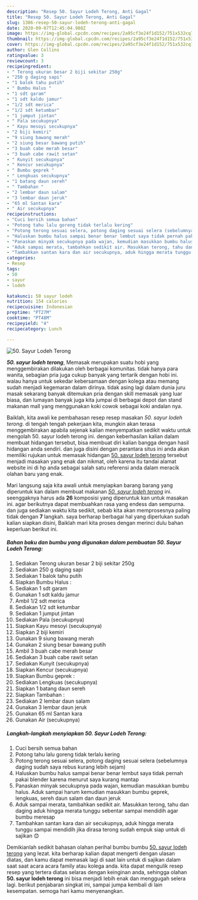 ```yaml
---
description: "Resep 50. Sayur Lodeh Terong, Anti Gagal"
title: "Resep 50. Sayur Lodeh Terong, Anti Gagal"
slug: 1306-resep-50-sayur-lodeh-terong-anti-gagal
date: 2020-09-07T12:45:04.988Z
image: https://img-global.cpcdn.com/recipes/2a95cf3e24f1d152/751x532cq70/50-sayur-lodeh-terong-foto-resep-utama.jpg
thumbnail: https://img-global.cpcdn.com/recipes/2a95cf3e24f1d152/751x532cq70/50-sayur-lodeh-terong-foto-resep-utama.jpg
cover: https://img-global.cpcdn.com/recipes/2a95cf3e24f1d152/751x532cq70/50-sayur-lodeh-terong-foto-resep-utama.jpg
author: Glen Collins
ratingvalue: 3
reviewcount: 3
recipeingredient:
- " Terong ukuran besar 2 biji sekitar 250g"
- "250 g daging sapi"
- "1 balok tahu putih"
- " Bumbu Halus "
- "1 sdt garam"
- "1 sdt kaldu jamur"
- "1/2 sdt merica"
- "1/2 sdt ketumbar"
- "1 jumput jintan"
- " Pala secukupnya"
- " Kayu mesoyi secukupnya"
- "2 biji kemiri"
- "9 siung bawang merah"
- "2 siung besar bawang putih"
- "3 buah cabe merah besar"
- "3 buah cabe rawit setan"
- " Kunyit secukupnya"
- " Kencur secukupnya"
- " Bumbu geprek "
- " Lengkuas secukupnya"
- "1 batang daun sereh"
- " Tambahan "
- "2 lembar daun salam"
- "3 lembar daun jeruk"
- "65 ml Santan kara"
- " Air secukupnya"
recipeinstructions:
- "Cuci bersih semua bahan"
- "Potong tahu lalu goreng tidak terlalu kering"
- "Potong terong sesuai selera, potong daging sesuai selera (sebelumnya daging sudah saya rebus kurang lebih sejam)"
- "Haluskan bumbu halus sampai benar benar lembut saya tidak pernah pakai blender karena menurut saya kurang mantap"
- "Panaskan minyak secukupnya pada wajan, kemudian masukkan bumbu halus. Aduk sampai harum kemudian masukkan bumbu geprek, lengkuas, sereh daun salam dan daun jeruk"
- "Aduk sampai merata, tambahkan sedikit air. Masukkan terong, tahu dan daging aduk hingga merata tunggu sebentar sampai mendidih agar bumbu meresap"
- "Tambahkan santan kara dan air secukupnya, aduk hingga merata tunggu sampai mendidih jika dirasa terong sudah empuk siap untuk di sajikan 😊"
categories:
- Resep
tags:
- 50
- sayur
- lodeh

katakunci: 50 sayur lodeh 
nutrition: 154 calories
recipecuisine: Indonesian
preptime: "PT27M"
cooktime: "PT48M"
recipeyield: "4"
recipecategory: Lunch

---
```



![50. Sayur Lodeh Terong](https://img-global.cpcdn.com/recipes/2a95cf3e24f1d152/751x532cq70/50-sayur-lodeh-terong-foto-resep-utama.jpg)

<b><i>50. sayur lodeh terong</i></b>, Memasak merupakan suatu hobi yang menggembirakan dilakukan oleh berbagai komunitas. tidak hanya para wanita, sebagian pria juga cukup banyak yang tertarik dengan hobi ini. walau hanya untuk sekedar kebersamaan dengan kolega atau memang sudah menjadi kegemaran dalam dirinya. tidak asing lagi dalam dunia juru masak sekarang banyak ditemukan pria dengan skill memasak yang luar biasa, dan lumayan banyak juga kita jumpai di berbagai depot dan stand makanan mall yang menggunakan koki cowok sebagai koki andalan nya.



Baiklah, kita awali ke pembahasan resep resep masakan <i>50. sayur lodeh terong</i>. di tengah tengah pekerjaan kita, mungkin akan terasa menggembirakan apabila sejenak kalian menyempatkan sedikit waktu untuk mengolah 50. sayur lodeh terong ini. dengan keberhasilan kalian dalam membuat hidangan tersebut, bisa membuat diri kalian bangga dengan hasil hidangan anda sendiri. dan juga disini dengan perantara situs ini anda akan memiliki rujukan untuk memasak hidangan <u>50. sayur lodeh terong</u> tersebut menjadi masakan yang enak dan nikmat, oleh karena itu tandai alamat website ini di hp anda sebagai salah satu referensi anda dalam meracik olahan baru yang enak.


Mari langsung saja kita awali untuk menyiapkan barang barang yang diperuntuk kan dalam membuat makanan <u><i>50. sayur lodeh terong</i></u> ini. seenggaknya harus ada <b>26</b> komposisi yang diperuntuk kan untuk masakan ini. agar berikutnya dapat membuahkan rasa yang endess dan sempurna. dan juga sediakan waktu kita sedikit, sebab kita akan memprosesnya paling tidak dengan <b>7</b> langkah. saya berharap berbagai hal yang diperlukan sudah kalian siapkan disini, Baiklah mari kita proses dengan merinci dulu bahan keperluan berikut ini.

<!--inarticleads1-->

##### Bahan baku dan bumbu yang digunakan dalam pembuatan 50. Sayur Lodeh Terong:

1. Sediakan  Terong ukuran besar 2 biji sekitar 250g
1. Sediakan 250 g daging sapi
1. Sediakan 1 balok tahu putih
1. Siapkan  Bumbu Halus :
1. Sediakan 1 sdt garam
1. Gunakan 1 sdt kaldu jamur
1. Ambil 1/2 sdt merica
1. Sediakan 1/2 sdt ketumbar
1. Sediakan 1 jumput jintan
1. Sediakan  Pala (secukupnya)
1. Siapkan  Kayu mesoyi (secukupnya)
1. Siapkan 2 biji kemiri
1. Gunakan 9 siung bawang merah
1. Gunakan 2 siung besar bawang putih
1. Ambil 3 buah cabe merah besar
1. Sediakan 3 buah cabe rawit setan
1. Sediakan  Kunyit (secukupnya)
1. Siapkan  Kencur (secukupnya)
1. Siapkan  Bumbu geprek :
1. Sediakan  Lengkuas (secukupnya)
1. Siapkan 1 batang daun sereh
1. Siapkan  Tambahan :
1. Sediakan 2 lembar daun salam
1. Gunakan 3 lembar daun jeruk
1. Gunakan 65 ml Santan kara
1. Gunakan  Air (secukupnya)




<!--inarticleads2-->

##### Langkah-langkah menyiapkan 50. Sayur Lodeh Terong:

1. Cuci bersih semua bahan
1. Potong tahu lalu goreng tidak terlalu kering
1. Potong terong sesuai selera, potong daging sesuai selera (sebelumnya daging sudah saya rebus kurang lebih sejam)
1. Haluskan bumbu halus sampai benar benar lembut saya tidak pernah pakai blender karena menurut saya kurang mantap
1. Panaskan minyak secukupnya pada wajan, kemudian masukkan bumbu halus. Aduk sampai harum kemudian masukkan bumbu geprek, lengkuas, sereh daun salam dan daun jeruk
1. Aduk sampai merata, tambahkan sedikit air. Masukkan terong, tahu dan daging aduk hingga merata tunggu sebentar sampai mendidih agar bumbu meresap
1. Tambahkan santan kara dan air secukupnya, aduk hingga merata tunggu sampai mendidih jika dirasa terong sudah empuk siap untuk di sajikan 😊




Demikianlah sedikit bahasan olahan perihal bumbu bumbu <u>50. sayur lodeh terong</u> yang lezat. kita berharap kalian dapat mengerti dengan ulasan diatas, dan kamu dapat memasak lagi di saat lain untuk di sajikan dalam saat saat acara acara family atau kolega anda. kita dapat mengulik resep resep yang tertera diatas selaras dengan keinginan anda, sehingga olahan <b>50. sayur lodeh terong</b> ini bisa menjadi lebih enak dan menggugah selera lagi. berikut penjabaran singkat ini, sampai jumpa kembali di lain kesempatan. semoga hari kamu menyenangkan.
